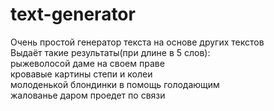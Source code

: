 # text-generator
Очень простой генератор текста на основе других текстов  
Выдаёт такие результаты(при длине в 5 слов):  
рыжеволосой даме на своем праве  
кровавые картины степи и колеи  
молоденькой блондинки в помощь голодающим  
жалованье даром проедет по связи  
